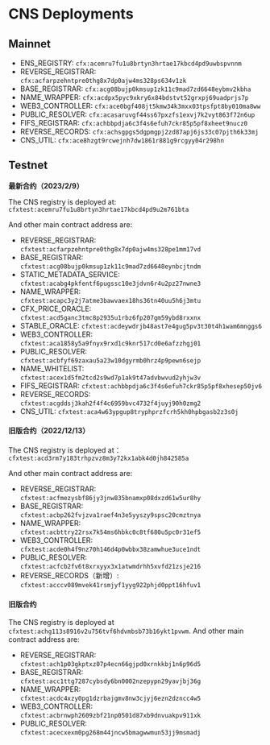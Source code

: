 # CNS Deployments

## Mainnet

* ENS\_REGISTRY: `cfx:acemru7fu1u8brtyn3hrtae17kbcd4pd9uwbspvnnm`
* REVERSE\_REGISTRAR: `cfx:acfarpzehntpre0thg8x7dp0ajw4ms328ps634v1zk`
* BASE\_REGISTRAR: `cfx:acg08bujp0kmsup1zk11c9mad7zd6648eybmv2kbha`
* NAME\_WRAPPER: `cfx:acdpx5pyc9xkry6x84bdstvt52grxpj69uadprjs7p`
* WEB3\_CONTROLLER: `cfx:ace0bgf408jt5kmw34k3mxx03tpsfpt8by010ma8ww`
* PUBLIC\_RESOLVER: `cfx:acasaruvgf44ss67pxzfs1exvj7k2vyt863f72n6up`
* FIFS\_REGISTRAR: `cfx:achbbpdja6c3f4s6efuh7ckr85p5pf8xheet9nucz0`
* REVERSE\_RECORDS: `cfx:achsgpgs5dgpmgpj2zd87apj6js33c07pjth6k33mj`
* CNS\_UTIL: `cfx:ace8hzgt9rcwejnh7dw1861r881g9rcgyy04r298hn`

## Testnet

**最新合约（2023/2/9）**

The CNS registry is deployed at: `cfxtest:acemru7fu1u8brtyn3hrtae17kbcd4pd9u2m761bta`

And other main contract address are:

* REVERSE\_REGISTRAR: `cfxtest:acfarpzehntpre0thg8x7dp0ajw4ms328pe1mm17vd`
* BASE\_REGISTRAR: `cfxtest:acg08bujp0kmsup1zk11c9mad7zd6648eynbcjtndm`
* STATIC\_METADATA\_SERVICE: `cfxtest:acabg4pkfentf6pugssc10e3jdvn6r4u2pz27nwne3`
* NAME\_WRAPPER: `cfxtest:acapc3y2j7atme3bawvaex18hs36tn40uu5h6j3mtu`
* CFX\_PRICE\_ORACLE: `cfxtest:acd5ganc3tmc8p2935u1rbz6fp207gm59ybd8rxxnx`
* STABLE\_ORACLE: `cfxtest:acdeywdrjb48ast7e4gug5pv3t30t4h1wam6mnggs6`
* WEB3\_CONTROLLER: `cfxtest:aca1858y5a9fnyx9rxd1c9knr517cd0e6afzzhgj01`
* PUBLIC\_RESOLVER: `cfxtest:acbfyf69zaxau5a23w10dgyrmb0hrz4p9pewn6sejp`
* NAME\_WHITELIST: `cfxtest:acex1d5fm2tcd2s9wd7p1ak9t47advbwvud2yhjw3v`
* FIFS\_REGISTRAR: `cfxtest:achbbpdja6c3f4s6efuh7ckr85p5pf8xhesep50jv6`
* REVERSE\_RECORDS: `cfxtest:acgddsj3kah2f4f4c6959bvc4732f4juyj90h0zmg2`
* CNS\_UTIL: `cfxtest:aca4w63ypgup8tryphprzfcrh5kh0hpbgasb2z3s0j`

#### 旧版合约（2022/12/13）

The CNS registry is deployed at：`cfxtest:acd3rm7y183trhpzvz8m3y72kx1abk4d0jh842585a`

And other main contract address are:

* REVERSE\_REGISTRAR: `cfxtest:acfmezysbf86jy3jnw835bnamxp08dxzd61w5ur8hy`
* BASE\_REGISTRAR: `cfxtest:acbp262fvjzva1raef4n3e5yyszy9spsc20cmztnya`
* NAME\_WRAPPER: `cfxtest:acbttry22rsx7k54ms6hbkc0c8tf680u5pc0r31ef5`
* WEB3\_CONTROLLER: `cfxtest:acde0h4f9nz70h146d4p0wbbx38zamwhue3uce1ndt`
* PUBLIC\_RESOLVER: `cfxtest:acfcb2fv6t8xrxyyx3x1atwmdrhh5xvfd21zsje216`
* REVERSE\_RECORDS（新增）: `cfxtest:acccv089mvek41rsmjyf1yyg922phjd0ppt16hfuv1`

#### 旧版合约

The CNS registry is deployed at `cfxtest:achg113s8916v2u756tvf6hdvmbsb73b16ykt1pvwm`. And other main contract address are:

* REVERSE\_REGISTRAR: `cfxtest:ach1p03gkptxz07p4ecn66gjpd0xrnkkbj1n6p96d5`
* BASE\_REGISTRAR: `cfxtest:acc1ttg7287cybsdy6bn0002nzepypn29yavjbj36g`
* NAME\_WRAPPER: `cfxtest:acdc4xzy0pg1dzrbajgmv8nw3cjyj6ezn2dzncc4w5`
* WEB3\_CONTROLLER: `cfxtest:acbrnwph2609zbf21np0501d87xb9dnvuakpv911xk`
* PUBLIC\_RESOLVER: `cfxtest:acecxexm0pg268m44jncw5bmagwwmun53jj9msmadj`
